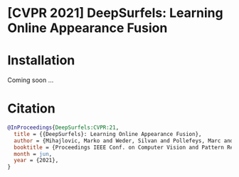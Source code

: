 # [CVPR 2021] DeepSurfels: Learning Online Appearance Fusion

# Installation
Coming soon ...

# Citation

```bibtex
@InProceedings{DeepSurfels:CVPR:21,
  title = {{DeepSurfels}: Learning Online Appearance Fusion},
  author = {Mihajlovic, Marko and Weder, Silvan and Pollefeys, Marc and Oswald, Martin R},
  booktitle = {Proceedings IEEE Conf. on Computer Vision and Pattern Recognition (CVPR)},
  month = jun,
  year = {2021},
}
```
